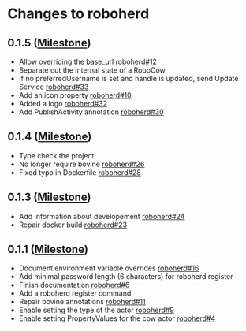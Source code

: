 # Changes to roboherd

## 0.1.5 ([Milestone](https://codeberg.org/bovine/roboherd/milestone/10581))

- Allow overriding the base_url [roboherd#12](https://codeberg.org/bovine/roboherd/issues/12)
- Separate out the internal state of a RoboCow
- If no preferredUsername is set and handle is updated, send Update Service [roboherd#33](https://codeberg.org/bovine/roboherd/issues/33)
- Add an icon property [roboherd#10](https://codeberg.org/bovine/roboherd/issues/10)
- Added a logo [roboherd#32](https://codeberg.org/bovine/roboherd/issues/32)
- Add PublishActivity annotation [roboherd#30](https://codeberg.org/bovine/roboherd/issues/30)

## 0.1.4 ([Milestone](https://codeberg.org/bovine/roboherd/milestone/10442))

- Type check the project
- No longer require bovine [roboherd#26](https://codeberg.org/bovine/roboherd/issues/26)
- Fixed typo in Dockerfile [roboherd#28](https://codeberg.org/bovine/roboherd/issues/28)

## 0.1.3 ([Milestone](https://codeberg.org/bovine/roboherd/milestone/10441))

- Add information about developement [roboherd#24](https://codeberg.org/bovine/roboherd/issues/24)
- Repair docker build [roboherd#23](https://codeberg.org/bovine/roboherd/issues/23)

## 0.1.1 ([Milestone](https://codeberg.org/bovine/roboherd/milestone/10245))

- Document environment variable overrides [roboherd#16](https://codeberg.org/bovine/roboherd/issues/16)
- Add minimal password length (6 characters) for roboherd register
- Finish documentation [roboherd#6](https://codeberg.org/bovine/roboherd/issues/6)
- Add a roboherd register command
- Repair bovine annotations [roboherd#11](https://codeberg.org/bovine/roboherd/issues/11)
- Enable setting the type of the actor [roboherd#9](https://codeberg.org/bovine/roboherd/issues/9)
- Enable setting PropertyValues for the cow actor [roboherd#4](https://codeberg.org/bovine/roboherd/issues/4)
